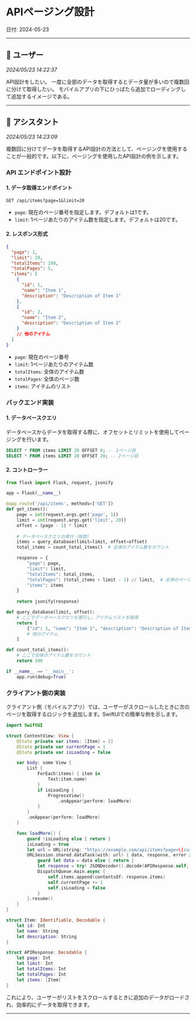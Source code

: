 # APIページング設計

日付: 2024-05-23

---

## 👤 ユーザー
*2024/05/23 14:22:37*

API設計をしたい。
一度に全部のデータを取得するとデータ量が多いので複数回に分けて取得したい。
モバイルアプリの下にひっぱたら追加でローディングして追加するイメージである。

---

## 🤖 アシスタント
*2024/05/23 14:23:09*

複数回に分けてデータを取得するAPI設計の方法として、ページングを使用することが一般的です。以下に、ページングを使用したAPI設計の例を示します。

### API エンドポイント設計

#### 1. データ取得エンドポイント

```http
GET /api/items?page=1&limit=20
```

- `page`: 現在のページ番号を指定します。デフォルトは1です。
- `limit`: 1ページあたりのアイテム数を指定します。デフォルトは20です。

#### 2. レスポンス形式

```json
{
  "page": 1,
  "limit": 20,
  "totalItems": 100,
  "totalPages": 5,
  "items": [
    {
      "id": 1,
      "name": "Item 1",
      "description": "Description of Item 1"
    },
    {
      "id": 2,
      "name": "Item 2",
      "description": "Description of Item 2"
    }
    // 他のアイテム
  ]
}
```

- `page`: 現在のページ番号
- `limit`: 1ページあたりのアイテム数
- `totalItems`: 全体のアイテム数
- `totalPages`: 全体のページ数
- `items`: アイテムのリスト

### バックエンド実装

#### 1. データベースクエリ

データベースからデータを取得する際に、オフセットとリミットを使用してページングを行います。

```sql
SELECT * FROM items LIMIT 20 OFFSET 0; -- 1ページ目
SELECT * FROM items LIMIT 20 OFFSET 20; -- 2ページ目
```

#### 2. コントローラー

```python
from flask import Flask, request, jsonify

app = Flask(__name__)

@app.route('/api/items', methods=['GET'])
def get_items():
    page = int(request.args.get('page', 1))
    limit = int(request.args.get('limit', 20))
    offset = (page - 1) * limit
    
    # データベースクエリの実行（仮想）
    items = query_database(limit=limit, offset=offset)
    total_items = count_total_items()  # 全体のアイテム数をカウント

    response = {
        "page": page,
        "limit": limit,
        "totalItems": total_items,
        "totalPages": (total_items + limit - 1) // limit,  # 全体のページ数を計算
        "items": items
    }
    
    return jsonify(response)

def query_database(limit, offset):
    # ここでデータベースクエリを実行し、アイテムリストを取得
    return [
        {"id": 1, "name": "Item 1", "description": "Description of Item 1"},
        # 他のアイテム
    ]

def count_total_items():
    # ここで全体のアイテム数をカウント
    return 100

if __name__ == '__main__':
    app.run(debug=True)
```

### クライアント側の実装

クライアント側（モバイルアプリ）では、ユーザーがスクロールしたときに次のページを取得するロジックを追加します。SwiftUIでの簡単な例を示します。

```swift
import SwiftUI

struct ContentView: View {
    @State private var items: [Item] = []
    @State private var currentPage = 1
    @State private var isLoading = false

    var body: some View {
        List {
            ForEach(items) { item in
                Text(item.name)
            }
            if isLoading {
                ProgressView()
                    .onAppear(perform: loadMore)
            }
        }
        .onAppear(perform: loadMore)
    }

    func loadMore() {
        guard !isLoading else { return }
        isLoading = true
        let url = URL(string: "https://example.com/api/items?page=\(currentPage)&limit=20")!
        URLSession.shared.dataTask(with: url) { data, response, error in
            guard let data = data else { return }
            let response = try! JSONDecoder().decode(APIResponse.self, from: data)
            DispatchQueue.main.async {
                self.items.append(contentsOf: response.items)
                self.currentPage += 1
                self.isLoading = false
            }
        }.resume()
    }
}

struct Item: Identifiable, Decodable {
    let id: Int
    let name: String
    let description: String
}

struct APIResponse: Decodable {
    let page: Int
    let limit: Int
    let totalItems: Int
    let totalPages: Int
    let items: [Item]
}
```

これにより、ユーザーがリストをスクロールするときに追加のデータがロードされ、効率的にデータを取得できます。

---
